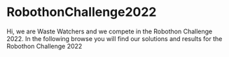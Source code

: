 # RobothonChallenge2022
Hi, we are Waste Watchers and we compete in the Robothon Challenge 2022. In the following browse you will find our solutions and results for the Robothon Challenge 2022

